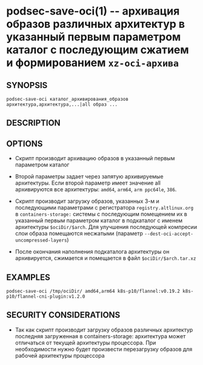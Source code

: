 podsec-save-oci(1) -- архивация образов различных архитектур в указанный первым параметром каталог c последующим сжатием и формированием `xz-oci-архива`
================================

## SYNOPSIS

`podsec-save-oci каталог_архивирования_образов архитектура,архитектура,...|all образ ...`

## DESCRIPTION


## OPTIONS

- Скрипт производит архивацию образов в указанный первым параметром каталог

- Второй параметры задает через запятую архивируемые архитектуры. Если второй параметр имеет значение all архивируются все архитектуры: `amd64`, `arm64`, `arm ppc64le`, `386`.

- Скрипт производит загрузку образов, указанных 3-м и последующими параметрами  с регистратора `registry.altlinux.org` в `containers-storage:` системы с последующим помещением их в указанный первым параметром каталог в подкаталог с именем архитектуры `$ociDir/$arch`. Для улучшения последующей компресии слои образа помещаются несжатыми (параметр `--dest-oci-accept-uncompressed-layers`)

- После окончания наполнения подкаталога архитектуры он архивируется, сжимается и помещается в файл `$ociDir/$arch.tar.xz`

## EXAMPLES

`podsec-save-oci /tmp/ociDir/ amd64,arm64 k8s-p10/flannel:v0.19.2 k8s-p10/flannel-cni-plugin:v1.2.0`

## SECURITY CONSIDERATIONS

- Так как скрипт производит загрузку образов различных архитектур последняя загруженная в containers-storage: архитектура может отличаться от текущей архитектуры процессора. При необходимости нужно будет произвести перезагрузку образов для рабочей архитектуры процессора

